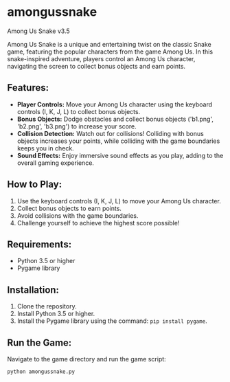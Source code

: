 # amongussnake


 Among Us Snake v3.5

Among Us Snake is a unique and entertaining twist on the classic Snake game, featuring the popular characters from the game Among Us. In this snake-inspired adventure, players control an Among Us character, navigating the screen to collect bonus objects and earn points.

## Features:

- **Player Controls:** 
Move your Among Us character using the keyboard controls (I, K, J, L) to collect bonus objects.
- **Bonus Objects:** 
Dodge obstacles and collect bonus objects ('b1.png', 'b2.png', 'b3.png') to increase your score.
- **Collision Detection:** 
Watch out for collisions! Colliding with bonus objects increases your points, while colliding with the game boundaries keeps you in check.
- **Sound Effects:** 
Enjoy immersive sound effects as you play, adding to the overall gaming experience.

## How to Play:

1. Use the keyboard controls (I, K, J, L) to move your Among Us character.
2. Collect bonus objects to earn points.
3. Avoid collisions with the game boundaries.
4. Challenge yourself to achieve the highest score possible!

## Requirements:

- Python 3.5 or higher
- Pygame library

## Installation:

1. Clone the repository.
2. Install Python 3.5 or higher.
3. Install the Pygame library using the command: `pip install pygame`.

## Run the Game:

Navigate to the game directory and run the game script:

```bash
python amongussnake.py
